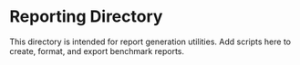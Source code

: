 # Reporting Directory

This directory is intended for report generation utilities. Add scripts here to create, format, and export benchmark reports. 
